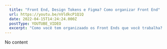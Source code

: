 ```yaml
---
  title: "Front End, Design Tokens e Figma? Como organizar Front End"
  url: https://youtu.be/nVldkcP1Q1Q
  date: 2022-04-15T14:24:24.000Z
  postType: YOUTUBE_VIDEO
  excerpt: "Como você tem organizaado os Front Ends que você trabalha? Como tem lidado com Design Tokens? Nesse vídeo eu trago um pouco de como o figma guia a forma como eu organizo meus códigos e como você e as pessoas que trabalham com design na sua empresa podem tirar vantagens disso. Boraver? 😍"
---
```

  
  No content
  